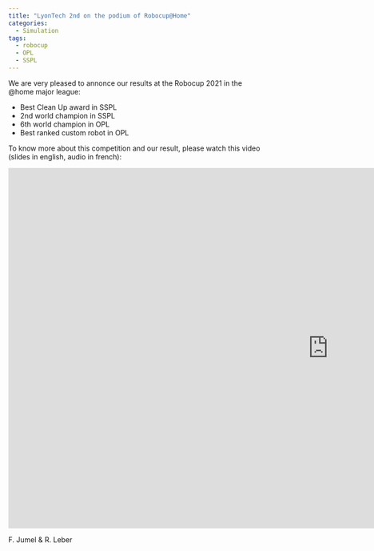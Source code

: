 ```yaml
---
title: "LyonTech 2nd on the podium of Robocup@Home"
categories:
  - Simulation
tags:
  - robocup
  - OPL
  - SSPL
---  
```


We are very pleased to annonce our results at the Robocup 2021 in the @home major league:  

- Best Clean Up award in SSPL  
- 2nd world champion in SSPL   
- 6th world champion in OPL  
- Best ranked custom robot in OPL  

To know more about this competition and our result, please watch this video (slides in english, audio in french):   

<iframe width="1280" height="720" src="https://www.youtube.com/embed/XQTE-C2VS_M" title="YouTube video player" frameborder="0" allow="accelerometer; autoplay; clipboard-write; encrypted-media; gyroscope; picture-in-picture" allowfullscreen></iframe>  


F. Jumel & R. Leber  
